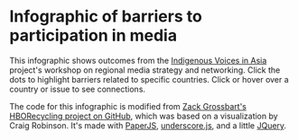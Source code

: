 Infographic of barriers to participation in media
==================================================

This infographic shows outcomes from the <a href="http://iva.aippnet.org/">Indigenous Voices in Asia</a> project's workshop on regional media strategy and networking. Click the dots to highlight barriers related to specific countries. Click or hover over a country or issue to see connections.

 The code for this infographic is modified from  <a href="http://www.zackgrossbart.com/blog/more-about-zack/">Zack Grossbart's</a>  <a href="https://github.com/zgrossbart/hborecycling">HBORecycling project on GitHub</a>, which was based on a visualization by Craig Robinson. It's made with <a href="http://www.paperjs.org">PaperJS</a>, <a href="http://documentcloud.github.com/underscore/">underscore.js</a>, and a little <a href="http://jquery.com/">JQuery</a>.
